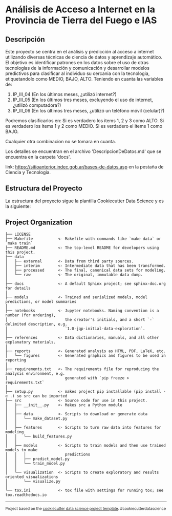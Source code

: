 Análisis de Acceso a Internet en la Provincia de Tierra del Fuego e IAS
==============================

## Descripción

Este proyecto se centra en el análisis y predicción al acceso a internet utilizando diversas técnicas de ciencia de datos y aprendizaje automático. El objetivo es identificar patrones en los datos sobre el uso de otras tecnologías de la información y comunicación y desarrollar modelos predictivos para clasificar al individuo su cercania con la tecnologia, etiquetandolo como MEDIO, BAJO, ALTO. Teniendo en cuanta las variables de:

1) IP_III_04 (En los últimos meses, ¿utilizó internet?)
2) IP_III_05 (En los últimos tres meses, excluyendo el uso de internet, ¿utilizó computadora?)
3) IP_III_06 (En los últimos tres meses, ¿utilizó un teléfono móvil (celular)?)

Podremos clasificarlos en:
Si es verdadero los items 1, 2 y 3 como ALTO.
Si es verdadero los items 1 y 2 como MEDIO.
Si es verdadero el items 1 como BAJO.

Cualquier otra combinacion no se tomara en cuanta.


Los detalles se encuentran en el archivo 'DescripcionDeDatos.md' que se encuentra en la carpeta 'docs'.

link: https://sitioanterior.indec.gob.ar/bases-de-datos.asp en la pestaña de Ciencia y Tecnologia.

## Estructura del Proyecto

La estructura del proyecto sigue la plantilla Cookiecutter Data Science y es la siguiente:

Project Organization
------------

    ├── LICENSE
    ├── Makefile           <- Makefile with commands like `make data` or `make train`
    ├── README.md          <- The top-level README for developers using this project.
    ├── data
    │   ├── external       <- Data from third party sources.
    │   ├── interim        <- Intermediate data that has been transformed.
    │   ├── processed      <- The final, canonical data sets for modeling.
    │   └── raw            <- The original, immutable data dump.
    │
    ├── docs               <- A default Sphinx project; see sphinx-doc.org for details
    │
    ├── models             <- Trained and serialized models, model predictions, or model summaries
    │
    ├── notebooks          <- Jupyter notebooks. Naming convention is a number (for ordering),
    │                         the creator's initials, and a short `-` delimited description, e.g.
    │                         `1.0-jqp-initial-data-exploration`.
    │
    ├── references         <- Data dictionaries, manuals, and all other explanatory materials.
    │
    ├── reports            <- Generated analysis as HTML, PDF, LaTeX, etc.
    │   └── figures        <- Generated graphics and figures to be used in reporting
    │
    ├── requirements.txt   <- The requirements file for reproducing the analysis environment, e.g.
    │                         generated with `pip freeze > requirements.txt`
    │
    ├── setup.py           <- makes project pip installable (pip install -e .) so src can be imported
    ├── src                <- Source code for use in this project.
    │   ├── __init__.py    <- Makes src a Python module
    │   │
    │   ├── data           <- Scripts to download or generate data
    │   │   └── make_dataset.py
    │   │
    │   ├── features       <- Scripts to turn raw data into features for modeling
    │   │   └── build_features.py
    │   │
    │   ├── models         <- Scripts to train models and then use trained models to make
    │   │   │                 predictions
    │   │   ├── predict_model.py
    │   │   └── train_model.py
    │   │
    │   └── visualization  <- Scripts to create exploratory and results oriented visualizations
    │       └── visualize.py
    │
    └── tox.ini            <- tox file with settings for running tox; see tox.readthedocs.io


--------

<p><small>Project based on the <a target="_blank" href="https://drivendata.github.io/cookiecutter-data-science/">cookiecutter data science project template</a>. #cookiecutterdatascience</small></p>
